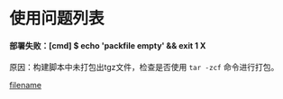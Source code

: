 # 使用问题列表

#### 部署失败：[cmd] $ echo 'packfile empty' && exit 1 X

原因：构建脚本中未打包出tgz文件，检查是否使用 `tar -zcf` 命令进行打包。

[filename](include/footer.md ':include')